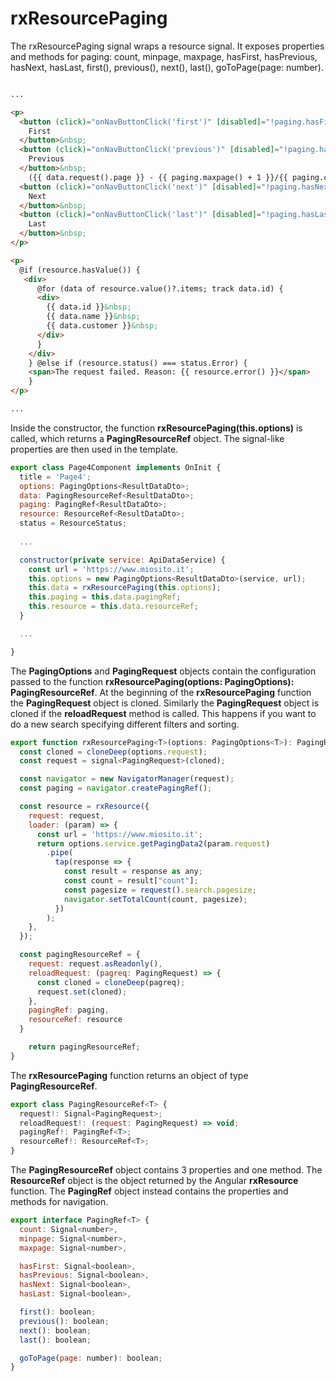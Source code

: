 # rxResourcePaging

 The rxResourcePaging signal wraps a resource signal. It exposes properties and methods for paging: count, minpage, maxpage, hasFirst, hasPrevious, hasNext, hasLast, first(), previous(), next(), last(), goToPage(page: number).

```html

...

<p>
  <button (click)="onNavButtonClick('first')" [disabled]="!paging.hasFirst()">
    First
  </button>&nbsp;
  <button (click)="onNavButtonClick('previous')" [disabled]="!paging.hasPrevious()">
    Previous
  </button>&nbsp;
    ({{ data.request().page }} - {{ paging.maxpage() + 1 }}/{{ paging.count() }})&nbsp;
  <button (click)="onNavButtonClick('next')" [disabled]="!paging.hasNext()">
    Next
  </button>&nbsp;
  <button (click)="onNavButtonClick('last')" [disabled]="!paging.hasLast()">
    Last
  </button>&nbsp;
</p>

<p>
  @if (resource.hasValue()) {
   <div>
      @for (data of resource.value()?.items; track data.id) {
      <div>
        {{ data.id }}&nbsp;
        {{ data.name }}&nbsp;
        {{ data.customer }}&nbsp;
      </div>
      }
    </div>
    } @else if (resource.status() === status.Error) {
    <span>The request failed. Reason: {{ resource.error() }}</span>
    }
</p>

...

```

Inside the constructor, the function **rxResourcePaging(this.options)** is called, which returns a **PagingResourceRef<T>** object. The signal-like properties are then used in the template.

```js
export class Page4Component implements OnInit {
  title = 'Page4';
  options: PagingOptions<ResultDataDto>;
  data: PagingResourceRef<ResultDataDto>;
  paging: PagingRef<ResultDataDto>;
  resource: ResourceRef<ResultDataDto>;
  status = ResourceStatus;
  
  ...

  constructor(private service: ApiDataService) {
    const url = 'https://www.miosito.it';
    this.options = new PagingOptions<ResultDataDto>(service, url);
    this.data = rxResourcePaging(this.options);
    this.paging = this.data.pagingRef;
    this.resource = this.data.resourceRef;
  }

  ...

}
```

The **PagingOptions<T>** and **PagingRequest** objects contain the configuration passed to the function **rxResourcePaging<T>(options: PagingOptions<T>): PagingResourceRef<T>**. At the beginning of the **rxResourcePaging** function the **PagingRequest** object is cloned. Similarly the **PagingRequest** object is cloned if the **reloadRequest** method is called. This happens if you want to do a new search specifying different filters and sorting.

```js
export function rxResourcePaging<T>(options: PagingOptions<T>): PagingResourceRef<T> {
  const cloned = cloneDeep(options.request);
  const request = signal<PagingRequest>(cloned);

  const navigator = new NavigatorManager(request);
  const paging = navigator.createPagingRef();

  const resource = rxResource({
    request: request,
    loader: (param) => {
      const url = 'https://www.miosito.it';
      return options.service.getPagingData2(param.request)
        .pipe(
          tap(response => {
            const result = response as any;
            const count = result["count"];
            const pagesize = request().search.pagesize;
            navigator.setTotalCount(count, pagesize);
          })
        );
    },
  });

  const pagingResourceRef = {
    request: request.asReadonly(),
    reloadRequest: (pagreq: PagingRequest) => {
      const cloned = cloneDeep(pagreq);
      request.set(cloned);
    },
    pagingRef: paging,
    resourceRef: resource
  }

	return pagingResourceRef;
}
```
The **rxResourcePaging** function returns an object of type **PagingResourceRef<T>**.

```js
export class PagingResourceRef<T> {
  request!: Signal<PagingRequest>;
  reloadRequest!: (request: PagingRequest) => void;
  pagingRef!: PagingRef<T>;
  resourceRef!: ResourceRef<T>;
}
```
The **PagingResourceRef<T>** object contains 3 properties and one method. The **ResourceRef<T>** object is the object returned by the Angular **rxResource** function. The **PagingRef<T>** object instead contains the properties and methods for navigation.

```js
export interface PagingRef<T> {
  count: Signal<number>,
  minpage: Signal<number>,
  maxpage: Signal<number>,

  hasFirst: Signal<boolean>,
  hasPrevious: Signal<boolean>,
  hasNext: Signal<boolean>,
  hasLast: Signal<boolean>,

  first(): boolean;
  previous(): boolean;
  next(): boolean;
  last(): boolean;

  goToPage(page: number): boolean;
}
```
